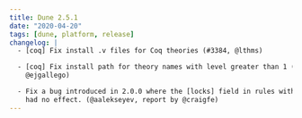 ```yaml
---
title: Dune 2.5.1
date: "2020-04-20"
tags: [dune, platform, release]
changelog: |
  - [coq] Fix install .v files for Coq theories (#3384, @lthms)

  - [coq] Fix install path for theory names with level greater than 1 (#3358,
    @ejgallego)

  - Fix a bug introduced in 2.0.0 where the [locks] field in rules with no targets
    had no effect. (@aalekseyev, report by @craigfe)
---
```

